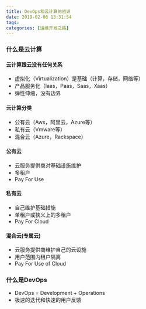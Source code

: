 ```yaml
---
title: DevOps和云计算的初识
date: 2019-02-06 13:31:54
tags:
categories: [运维开发之路]
---
```


### 什么是云计算

#### 云计算跟云没有任何关系

- 虚拟化（Virtualization）是基础（计算，存储，网络等）
- 产品服务化（laas，Paas，Saas，Xaas）
- 弹性伸缩，没有边界

#### 云计算分类

- 公有云（Aws，阿里云，Azure等）
- 私有云（Vmware等）
- 混合云（Azure，Rackspace）

#### 公有云

- 云服务提供商对基础设施维护
- 多租户
- Pay For Use

#### 私有云

- 自己维护基础措施
- 单租户或狭义上的多租户
- Pay For Cloud

#### 混合云(专属云)

- 云服务提供商维护自己的云设施
- 用户范围内租户隔离
- Pay For Use of Cloud

### 什么是DevOps

- DevOps = Development + Operations
- 极速的迭代和快速的用户反馈





